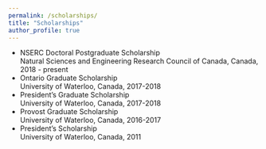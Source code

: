 ```yaml
---
permalink: /scholarships/
title: "Scholarships"
author_profile: true
---
```


* NSERC Doctoral Postgraduate Scholarship  
Natural Sciences and Engineering Research Council of Canada, Canada, 2018 - present
* Ontario Graduate Scholarship  
University of Waterloo, Canada, 2017-2018
* President’s Graduate Scholarship  
University of Waterloo, Canada, 2017-2018
* Provost Graduate Scholarship  
University of Waterloo, Canada, 2016-2017
* President’s Scholarship  
University of Waterloo, Canada, 2011

